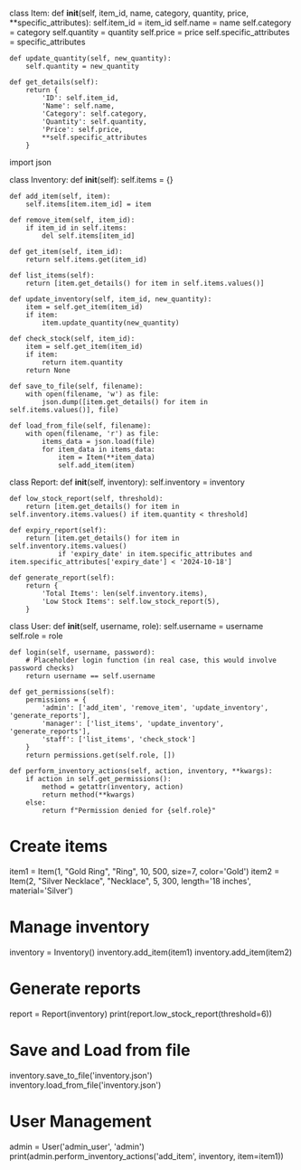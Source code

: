 class Item:
    def __init__(self, item_id, name, category, quantity, price, **specific_attributes):
        self.item_id = item_id
        self.name = name
        self.category = category
        self.quantity = quantity
        self.price = price
        self.specific_attributes = specific_attributes

    def update_quantity(self, new_quantity):
        self.quantity = new_quantity

    def get_details(self):
        return {
            'ID': self.item_id,
            'Name': self.name,
            'Category': self.category,
            'Quantity': self.quantity,
            'Price': self.price,
            **self.specific_attributes
        }
import json

class Inventory:
    def __init__(self):
        self.items = {}

    def add_item(self, item):
        self.items[item.item_id] = item

    def remove_item(self, item_id):
        if item_id in self.items:
            del self.items[item_id]

    def get_item(self, item_id):
        return self.items.get(item_id)

    def list_items(self):
        return [item.get_details() for item in self.items.values()]

    def update_inventory(self, item_id, new_quantity):
        item = self.get_item(item_id)
        if item:
            item.update_quantity(new_quantity)

    def check_stock(self, item_id):
        item = self.get_item(item_id)
        if item:
            return item.quantity
        return None

    def save_to_file(self, filename):
        with open(filename, 'w') as file:
            json.dump([item.get_details() for item in self.items.values()], file)

    def load_from_file(self, filename):
        with open(filename, 'r') as file:
            items_data = json.load(file)
            for item_data in items_data:
                item = Item(**item_data)
                self.add_item(item)
class Report:
    def __init__(self, inventory):
        self.inventory = inventory

    def low_stock_report(self, threshold):
        return [item.get_details() for item in self.inventory.items.values() if item.quantity < threshold]

    def expiry_report(self):
        return [item.get_details() for item in self.inventory.items.values()
                if 'expiry_date' in item.specific_attributes and item.specific_attributes['expiry_date'] < '2024-10-18']

    def generate_report(self):
        return {
            'Total Items': len(self.inventory.items),
            'Low Stock Items': self.low_stock_report(5),
        }
class User:
    def __init__(self, username, role):
        self.username = username
        self.role = role

    def login(self, username, password):
        # Placeholder login function (in real case, this would involve password checks)
        return username == self.username

    def get_permissions(self):
        permissions = {
            'admin': ['add_item', 'remove_item', 'update_inventory', 'generate_reports'],
            'manager': ['list_items', 'update_inventory', 'generate_reports'],
            'staff': ['list_items', 'check_stock']
        }
        return permissions.get(self.role, [])

    def perform_inventory_actions(self, action, inventory, **kwargs):
        if action in self.get_permissions():
            method = getattr(inventory, action)
            return method(**kwargs)
        else:
            return f"Permission denied for {self.role}"

# Create items
item1 = Item(1, "Gold Ring", "Ring", 10, 500, size=7, color='Gold')
item2 = Item(2, "Silver Necklace", "Necklace", 5, 300, length='18 inches', material='Silver')

# Manage inventory
inventory = Inventory()
inventory.add_item(item1)
inventory.add_item(item2)

# Generate reports
report = Report(inventory)
print(report.low_stock_report(threshold=6))

# Save and Load from file
inventory.save_to_file('inventory.json')
inventory.load_from_file('inventory.json')

# User Management
admin = User('admin_user', 'admin')
print(admin.perform_inventory_actions('add_item', inventory, item=item1))
